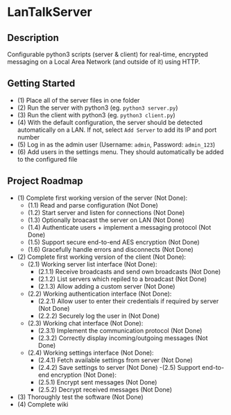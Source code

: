 # LanTalkServer

## Description
Configurable python3 scripts (server &amp; client) for real-time, encrypted messaging on a Local Area Network (and outside of it) using HTTP.

## Getting Started
- (1) Place all of the server files in one folder
- (2) Run the server with python3 (eg. `python3 server.py`)
- (3) Run the client with python3 (eg. `python3 client.py`)
- (4) With the default configuration, the server should be detected automatically on a LAN. If not, select `Add Server` to add its IP and port number
- (5) Log in as the admin user (Username: `admin`, Password: `admin_123`)
- (6) Add users in the settings menu. They should automatically be added to the configured file

## Project Roadmap
- (1) Complete first working version of the server (Not Done):
  - (1.1) Read and parse configuration (Not Done)
  - (1.2) Start server and listen for connections (Not Done)
  - (1.3) Optionally broacast the server on LAN (Not Done)
  - (1.4) Authenticate users + implement a messaging protocol (Not Done)
  - (1.5) Support secure end-to-end AES encryption (Not Done)
  - (1.6) Gracefully handle errors and disconnects (Not Done)
- (2) Complete first working version of the client (Not Done):
  - (2.1) Working server list interface (Not Done):
    - (2.1.1) Receive broadcasts and send own broadcasts (Not Done)
    - (2.1.2) List servers which repiled to a broadcast (Not Done)
    - (2.1.3) Allow adding a custom server (Not Done)
  - (2.2) Working authentication interface (Not Done):
    - (2.2.1) Allow user to enter their credentials if required by server (Not Done)
    - (2.2.2) Securely log the user in (Not Done)
  - (2.3) Working chat interface (Not Done):
    - (2.3.1) Implement the communication protocol (Not Done)
    - (2.3.2) Correctly display incoming/outgoing messages (Not Done)
  - (2.4) Working settings interface (Not Done):
    - (2.4.1) Fetch available settings from server (Not Done)
    - (2.4.2) Save settings to server (Not Done)
  -(2.5) Support end-to-end encryption (Not Done):
    - (2.5.1) Encrypt sent messages (Not Done)
    - (2.5.2) Decrypt received messages (Not Done)
- (3) Thoroughly test the software (Not Done)
- (4) Complete wiki
